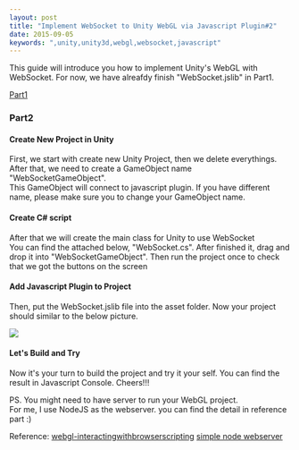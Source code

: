 ```yaml
---
layout: post
title: "Implement WebSocket to Unity WebGL via Javascript Plugin#2"
date: 2015-09-05
keywords: ",unity,unity3d,webgl,websocket,javascript"
---
```


This guide will introduce you how to implement Unity's WebGL with WebSocket.
For now, we have alreafdy finish "WebSocket.jslib" in Part1.

[Part1](http://auycro.github.io/blog/2015/09/02/implement-websocket-unity-webgl-javascript-plugin1/)

<h3>Part2</h3>
<h4>Create New Project in Unity</h4>
<p class="text-left"> 
First, we start with create new Unity Project, then we delete everythings. <br/>
After that, we need to create a GameObject name "WebSocketGameObject". <br/>
This GameObject will connect to javascript plugin. If you have different name, please make sure you to change your GameObject name.
</p>

<h4>Create C# script</h4>
<p class="text-left"> 
After that we will create the main class for Unity to use WebSocket <br/>
You can find the attached below, "WebSocket.cs". After finished it, drag and drop it into "WebSocketGameObject".
Then run the project once to check that we got the buttons on the screen
</p>

<script src="https://gist.github.com/auycro/f5a6f3944f3bdaae1aaa.js"></script>

<h4>Add Javascript Plugin to Project</h4>
<p class="text-left"> 
Then, put the WebSocket.jslib file into the asset folder.
Now your project should similar to the below picture.
</p>

<img src="{{ site.url }}/assets/WebGLWebSocket.png"></img>

<h4>Let's Build and Try</h4>
<p class="text-left"> 
Now it's your turn to build the project and try it your self.
You can find the result in Javascript Console. Cheers!!!
</p>


<p class="text-left"> 
PS. You might need to have server to run your WebGL project. <br/>
For me, I use NodeJS as the webserver. you can find the detail in reference part :)
</p>

Reference:
[webgl-interactingwithbrowserscripting](http://docs.unity3d.com/Manual/webgl-interactingwithbrowserscripting.html)
[simple node webserver](http://stackoverflow.com/questions/6084360/using-node-js-as-a-simple-web-server)
